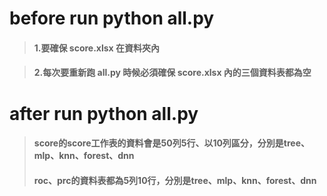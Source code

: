 # before run python all.py

> #### 1.要確保 score.xlsx 在資料夾內

> #### 2.每次要重新跑 all.py 時候必須確保 score.xlsx 內的三個資料表都為空

# after run python all.py

> #### score的score工作表的資料會是50列5行、以10列區分，分別是tree、mlp、knn、forest、dnn
> #### roc、prc的資料表都為5列10行，分別是tree、mlp、knn、forest、dnn
